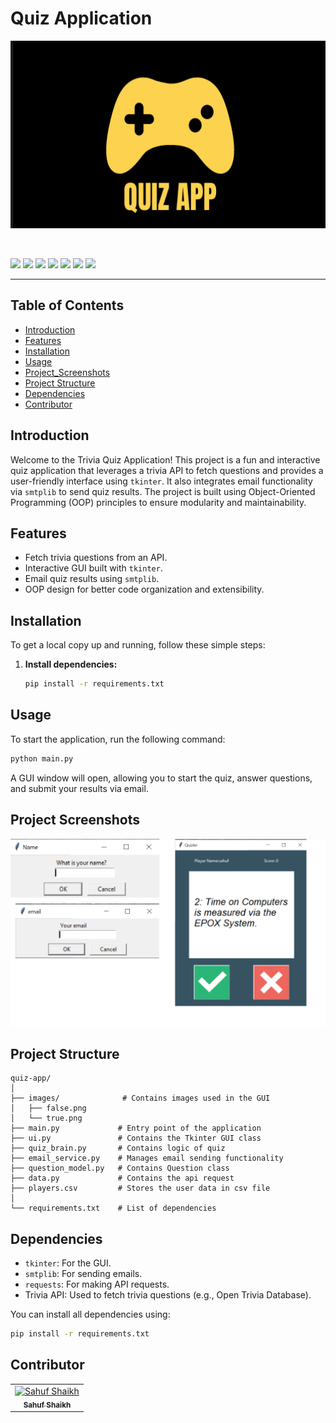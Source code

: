 # Quiz Application

<p align="center"><img src="https://github.com/sahuf2003/QUIZ-GUI-/blob/main/images/quizlol.png" alt="gif" height="300px" width="550px" ok"/><br></p>
<br>



![](https://img.shields.io/badge/Programming_Language-Python-blue.svg)
![](https://img.shields.io/badge/Main_Tool_Used-Tkinter-orange.svg)
![](https://img.shields.io/badge/Support_Tool_Used-smtplib,requests-orange.svg)
![](https://img.shields.io/badge/Python_Version-3.12-blue.svg)
![](https://img.shields.io/badge/Application-Quiz-brown.svg)
![](https://img.shields.io/badge/APi_used-Trivia-red.svg)
![](https://img.shields.io/badge/Status-Complete-green.svg)


---

## Table of Contents
- [Introduction](#introduction)
- [Features](#features)
- [Installation](#installation)
- [Usage](#usage)
- [Project_Screenshots](#Project-Screenshots)
- [Project Structure](#project-structure)
- [Dependencies](#dependencies)
- [Contributor](#contributor)

## Introduction
Welcome to the Trivia Quiz Application! This project is a fun and interactive quiz application that leverages a trivia API to fetch questions and provides a user-friendly interface using `tkinter`. It also integrates email functionality via `smtplib` to send quiz results. The project is built using Object-Oriented Programming (OOP) principles to ensure modularity and maintainability.

## Features
- Fetch trivia questions from an API.
- Interactive GUI built with `tkinter`.
- Email quiz results using `smtplib`.
- OOP design for better code organization and extensibility.

## Installation
To get a local copy up and running, follow these simple steps:

1. **Install dependencies:**
   ```sh
   pip install -r requirements.txt
   ```

## Usage
To start the application, run the following command:
```sh
python main.py
```
A GUI window will open, allowing you to start the quiz, answer questions, and submit your results via email.

## Project Screenshots
<p align="center"><img src="https://github.com/sahuf2003/QUIZ-GUI-/blob/main/images/quiz.png" alt="gif" height="300px" width="550px" ok"/><br></p>

## Project Structure
```
quiz-app/
│
├── images/              # Contains images used in the GUI
│   ├── false.png
│   └── true.png
├── main.py             # Entry point of the application
├── ui.py               # Contains the Tkinter GUI class
├── quiz_brain.py       # Contains logic of quiz
├── email_service.py    # Manages email sending functionality
├── question_model.py   # Contains Question class 
├── data.py             # Contains the api request
├── players.csv         # Stores the user data in csv file
│
└── requirements.txt    # List of dependencies
```

## Dependencies
- `tkinter`: For the GUI.
- `smtplib`: For sending emails.
- `requests`: For making API requests.
- Trivia API: Used to fetch trivia questions (e.g., Open Trivia Database).

You can install all dependencies using:
```sh
pip install -r requirements.txt
```

## Contributor

<table>
  <tr>
    <td align="center">
    <a href="https://github.com/sahuf2003" target="_black">
    <img src="https://github.com/sahuf2003.png" width="150px;" alt="Sahuf Shaikh"/>
    <br />
    <sub><b>Sahuf Shaikh</b></sub></a>
    </td>
    
    
  </tr>
 </table>
